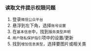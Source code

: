 ### 读取文件提示权限问题

1. 登录`微信公众平台`
2. 悬浮到左下角，选择`账号设置`
3. 在`基本信息`中，找到`服务类型声明`
4. `用户隐私保护指引`项中的设置/更新
5. 找到`增加信息类型`，选择要图片或相关类
